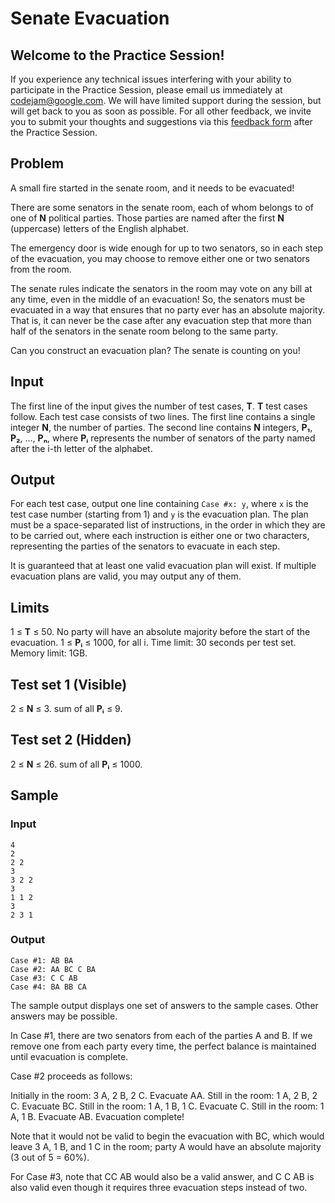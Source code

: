 # Senate Evacuation
## Welcome to the Practice Session!
If you experience any technical issues interfering with your ability to participate in the Practice Session, please email us immediately at codejam@google.com. We will have limited support during the session, but will get back to you as soon as possible. For all other feedback, we invite you to submit your thoughts and suggestions via this [feedback form](https://docs.google.com/forms/d/e/1FAIpQLSfE09X8Zdotkf8FYe-YczYs2eUBZtOC1yoxObpJrQiMAo0Qqg/viewform) after the Practice Session.

## Problem
A small fire started in the senate room, and it needs to be evacuated!

There are some senators in the senate room, each of whom belongs to of one of **N** political parties. Those parties are named after the first **N** (uppercase) letters of the English alphabet.

The emergency door is wide enough for up to two senators, so in each step of the evacuation, you may choose to remove either one or two senators from the room.

The senate rules indicate the senators in the room may vote on any bill at any time, even in the middle of an evacuation! So, the senators must be evacuated in a way that ensures that no party ever has an absolute majority. That is, it can never be the case after any evacuation step that more than half of the senators in the senate room belong to the same party.

Can you construct an evacuation plan? The senate is counting on you!

## Input
The first line of the input gives the number of test cases, **T**. **T** test cases follow. Each test case consists of two lines. The first line contains a single integer **N**, the number of parties. The second line contains **N** integers, **P₁**, **P₂**, ..., **Pₙ**, where **Pᵢ** represents the number of senators of the party named after the i-th letter of the alphabet.

## Output
For each test case, output one line containing `Case #x: y`, where `x` is the test case number (starting from 1) and `y` is the evacuation plan. The plan must be a space-separated list of instructions, in the order in which they are to be carried out, where each instruction is either one or two characters, representing the parties of the senators to evacuate in each step.

It is guaranteed that at least one valid evacuation plan will exist. If multiple evacuation plans are valid, you may output any of them.

## Limits
1 ≤ **T** ≤ 50.
No party will have an absolute majority before the start of the evacuation.
1 ≤ **Pᵢ** ≤ 1000, for all i.
Time limit: 30 seconds per test set.
Memory limit: 1GB.

## Test set 1 (Visible)
2 ≤ **N** ≤ 3.
sum of all **Pᵢ** ≤ 9.

## Test set 2 (Hidden)
2 ≤ **N** ≤ 26.
sum of all **Pᵢ** ≤ 1000.

## Sample

### Input
```
4
2
2 2
3
3 2 2
3
1 1 2
3
2 3 1
```

### Output
```
Case #1: AB BA
Case #2: AA BC C BA
Case #3: C C AB
Case #4: BA BB CA
```

The sample output displays one set of answers to the sample cases. Other answers may be possible.

In Case #1, there are two senators from each of the parties A and B. If we remove one from each party every time, the perfect balance is maintained until evacuation is complete.

Case #2 proceeds as follows:

Initially in the room: 3 A, 2 B, 2 C.
Evacuate AA. Still in the room: 1 A, 2 B, 2 C.
Evacuate BC. Still in the room: 1 A, 1 B, 1 C.
Evacuate C. Still in the room: 1 A, 1 B.
Evacuate AB. Evacuation complete!

Note that it would not be valid to begin the evacuation with BC, which would leave 3 A, 1 B, and 1 C in the room; party A would have an absolute majority (3 out of 5 = 60%).

For Case #3, note that CC AB would also be a valid answer, and C C AB is also valid even though it requires three evacuation steps instead of two.
